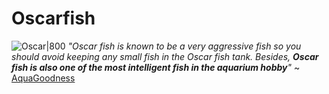 # Oscarfish
![Oscar|800](https://raw.githubusercontent.com/JunglePython-ml/Oscarfish/master/Oscar.png)
*"Oscar fish is known to be a very aggressive fish so you should avoid keeping any small fish in the Oscar fish tank. Besides, **Oscar fish is also one of the most intelligent fish in the aquarium hobby**"* ~ [AquaGoodness](https://aquagoodness.com/oscar-fish-behavior-and-intelligence/)